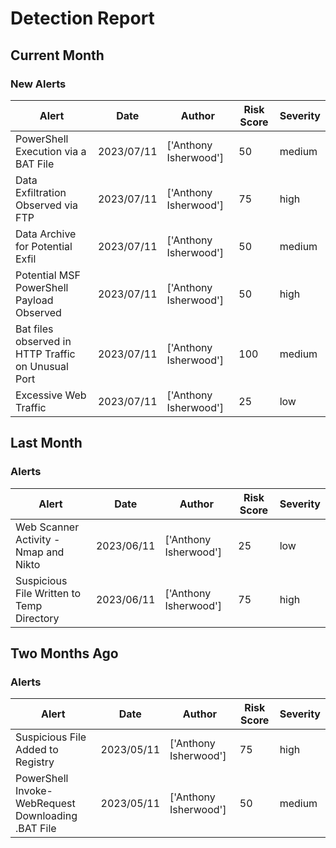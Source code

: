# Detection Report
## Current Month
### New Alerts

| Alert | Date | Author | Risk Score | Severity |
| --- | --- | --- | --- | --- |
|PowerShell Execution via a BAT File|2023/07/11|['Anthony Isherwood']|50|medium|
|Data Exfiltration Observed via FTP|2023/07/11|['Anthony Isherwood']|75|high|
|Data Archive for Potential Exfil|2023/07/11|['Anthony Isherwood']|50|medium|
|Potential MSF PowerShell Payload Observed|2023/07/11|['Anthony Isherwood']|50|high|
|Bat files observed in HTTP Traffic on Unusual Port |2023/07/11|['Anthony Isherwood']|100|medium|
|Excessive Web Traffic|2023/07/11|['Anthony Isherwood']|25|low|
## Last Month
### Alerts

| Alert | Date | Author | Risk Score | Severity |
| --- | --- | --- | --- | --- |
|Web Scanner Activity - Nmap and Nikto|2023/06/11|['Anthony Isherwood']|25|low|
|Suspicious File Written to Temp Directory|2023/06/11|['Anthony Isherwood']|75|high|
## Two Months Ago
### Alerts

| Alert | Date | Author | Risk Score | Severity |
| --- | --- | --- | --- | --- |
|Suspicious File Added to Registry|2023/05/11|['Anthony Isherwood']|75|high|
|PowerShell Invoke-WebRequest Downloading .BAT File|2023/05/11|['Anthony Isherwood']|50|medium|
